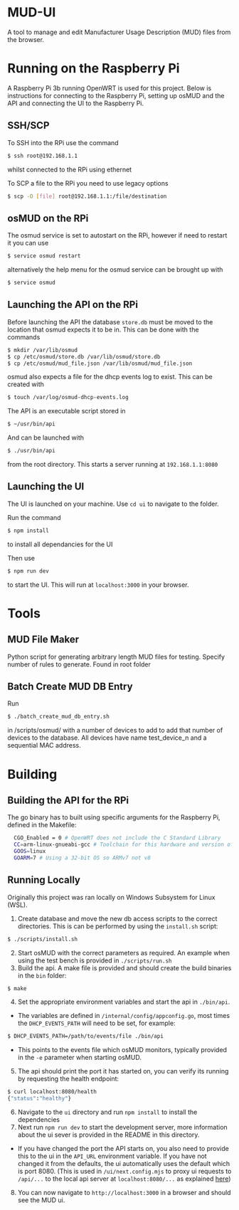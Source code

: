 # MUD-UI

A tool to manage and edit Manufacturer Usage Description (MUD) files from the browser.

# Running on the Raspberry Pi

A Raspberry Pi 3b running OpenWRT is used for this project. Below is instructions for connecting to the Raspberry Pi, setting up osMUD and the API and connecting the UI to the Raspberry Pi.

## SSH/SCP
To SSH into the RPi use the command

```bash
$ ssh root@192.168.1.1
```

whilst connected to the RPi using ethernet

To SCP a file to the RPi you need to use legacy options
```bash
$ scp -O [file] root@192.168.1.1:/file/destination
```


## osMUD on the RPi
The osmud service is set to autostart on the RPi, however if need to restart it you can use

```bash
$ service osmud restart
```

alternatively the help menu for the osmud service can be brought up with 

```bash
$ service osmud
```

## Launching the API on the RPi
Before launching the API the database `store.db` must be moved to the location that osmud expects it to be in. This can be done with the commands

```bash
$ mkdir /var/lib/osmud
$ cp /etc/osmud/store.db /var/lib/osmud/store.db
$ cp /etc/osmud/mud_file.json /var/lib/osmud/mud_file.json
```

osmud also expects a file for the dhcp events log to exist. This can be created with

```bash
$ touch /var/log/osmud-dhcp-events.log
```

The API is an executable script stored in

```bash
$ ~/usr/bin/api
```
And can be launched with 

```bash
$ ./usr/bin/api
```

from the root directory. This starts a server running at `192.168.1.1:8080`

## Launching the UI

The UI is launched on your machine. Use `cd ui` to navigate to the folder.

Run the command 

```bash 
$ npm install
```

 to install all dependancies for the UI

Then use 
```bash
$ npm run dev
```
 to start the UI. This will run at `localhost:3000` in your browser.

# Tools

## MUD File Maker 
Python script for generating arbitrary length MUD files for testing. Specify number of rules to generate. Found in root folder

## Batch Create MUD DB Entry
Run 
```bash
$ ./batch_create_mud_db_entry.sh
```
in /scripts/osmud/ with a number of devices to add to add that number of devices to the database. All devices have name test_device_n and a sequential MAC address.

# Building

## Building the API for the RPi
The go binary has to built using specific arguments for the Raspberry Pi, defined in the Makefile:

```bash
  CGO_Enabled = 0 # OpenWRT does not include the C Standard Library
  CC=arm-linux-gnueabi-gcc # Toolchain for this hardware and version of OpenWRT
  GOOS=linux 
  GOARM=7 # Using a 32-bit OS so ARMv7 not v8
```

## Running Locally

Originally this project was ran locally on Windows Subsystem for Linux (WSL).

1. Create database and move the new db access scripts to the correct directories. This is can be performed by using the `install.sh` script:

```bash
$ ./scripts/install.sh
```

2. Start osMUD with the correct parameters as required. An example when using the test bench is provided in `./scripts/run.sh`
3. Build the api. A make file is provided and should create the build binaries in the `bin` folder:
```bash
$ make
```
4. Set the appropriate environment variables and start the api in `./bin/api`.
  - The variables are defined in `/internal/config/appconfig.go`, most times the `DHCP_EVENTS_PATH` will need to be set, for example:
```bash
$ DHCP_EVENTS_PATH=/path/to/events/file ./bin/api
```
- This points to the events file which osMUD monitors, typically provided in the `-e` parameter when starting osMUD.

5. The api should print the port it has started on, you can verify its running by requesting the health endpoint:
```bash
$ curl localhost:8080/health
{"status":"healthy"}
```
6. Navigate to the `ui` directory and run `npm install` to install the dependencies
7. Next run `npm run dev` to start the development server, more information about the ui sever is provided in the README in this directory.
- If you have changed the port the API starts on, you also need to provide this to the ui in the `API_URL` environment variable. If you have not changed it from the defaults, the ui automatically uses the default which is port 8080. (This is used in `/ui/next.config.mjs` to proxy ui requests to `/api/...` to the local api server at `localhost:8080/...` as explained [here](https://nextjs.org/docs/app/api-reference/next-config-js/rewrites))
8. You can now navigate to `http://localhost:3000` in a browser and should see the MUD ui.

